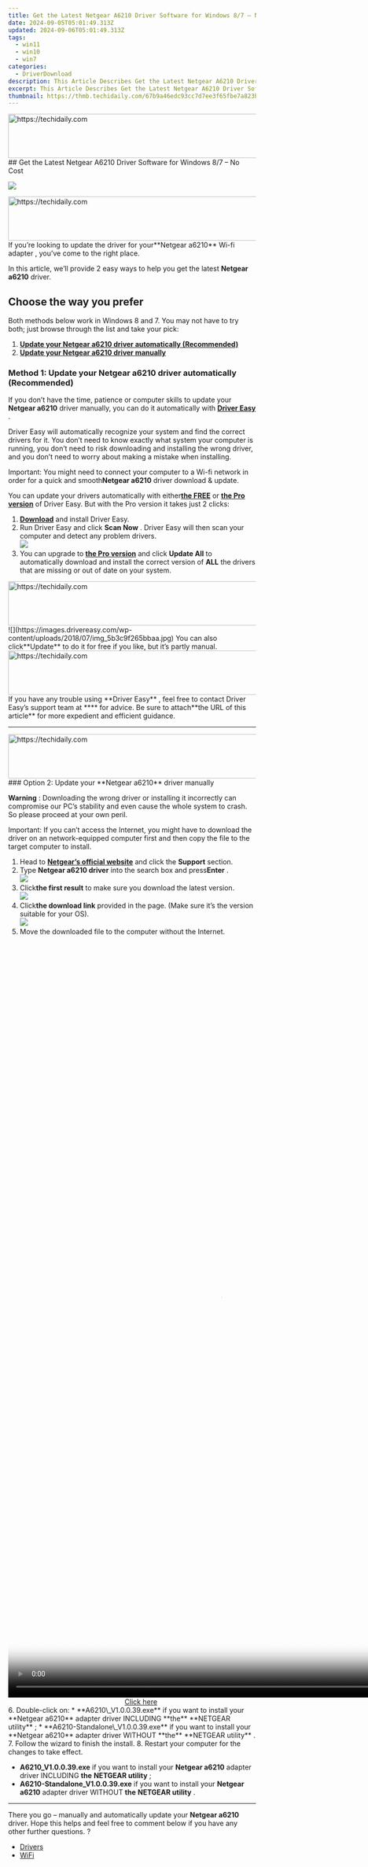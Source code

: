 ```yaml
---
title: Get the Latest Netgear A6210 Driver Software for Windows 8/7 – No Cost
date: 2024-09-05T05:01:49.313Z
updated: 2024-09-06T05:01:49.313Z
tags:
  - win11
  - win10
  - win7
categories:
  - DriverDownload
description: This Article Describes Get the Latest Netgear A6210 Driver Software for Windows 8/7 – No Cost
excerpt: This Article Describes Get the Latest Netgear A6210 Driver Software for Windows 8/7 – No Cost
thumbnail: https://thmb.techidaily.com/67b9a46edc93cc7d7ee3f65fbe7a823bf8c1214de87337d167efacd25af9eafd.jpg
---
```


<!-- affiliate ads begin -->
<a href="https://jalbum-affiliate-program.sjv.io/c/5597632/1838960/17916" target="_top" id="1838960">
  <img src="//a.impactradius-go.com/display-ad/17916-1838960" border="0" alt="https://techidaily.com" width="728" height="90"/>
</a>
<img height="0" width="0" src="https://jalbum-affiliate-program.sjv.io/i/5597632/1838960/17916" style="position:absolute;visibility:hidden;" border="0" />
<!-- affiliate ads end -->
## Get the Latest Netgear A6210 Driver Software for Windows 8/7 – No Cost

![](https://images.drivereasy.com/wp-content/uploads/2018/07/img_5b3c9ff408f2b.jpg)

<!-- affiliate ads begin -->
<a href="https://appsumo.8odi.net/c/5597632/2105874/7443" target="_top" id="2105874">
  <img src="//a.impactradius-go.com/display-ad/7443-2105874" border="0" alt="https://techidaily.com" width="728" height="90"/>
</a>
<img height="0" width="0" src="https://appsumo.8odi.net/i/5597632/2105874/7443" style="position:absolute;visibility:hidden;" border="0" />
<!-- affiliate ads end -->
 If you’re looking to update the driver for your**Netgear a6210**  Wi-fi adapter , you’ve come to the right place.

 In this article, we’ll provide 2 easy ways to help you get the latest **Netgear a6210** driver.

## Choose the way you prefer

 Both methods below work in Windows 8 and 7\. You may not have to try both; just browse through the list and take your pick:

1. [**Update your Netgear a6210 driver automatically (Recommended)**](https://www.drivereasy.com/knowledge/netgear-a6210-driver-free-download-update-for-your-windows-8-7/#O1)
2. **[Update your Netgear a6210 driver manually](https://tools.techidaily.com/drivereasy/download/)**

### Method 1: Update your **Netgear a6210**  driver automatically (Recommended)

 If you don’t have the time, patience or computer skills to update your **Netgear a6210**  driver manually, you can do it automatically with **[Driver Easy](https://tools.techidaily.com/drivereasy/download/)**  .

 Driver Easy will automatically recognize your system and find the correct drivers for it. You don’t need to know exactly what system your computer is running, you don’t need to risk downloading and installing the wrong driver, and you don’t need to worry about making a mistake when installing.

 Important: You might need to connect your computer to a Wi-fi network in order for a quick and smooth**Netgear a6210** driver download & update.

 You can update your drivers automatically with either[**the FREE**](https://tools.techidaily.com/drivereasy/download/)  or **[the Pro version](https://tools.techidaily.com/drivereasy/download/)**  of Driver Easy. But with the Pro version it takes just 2 clicks:

1. **[Download](https://tools.techidaily.com/drivereasy/download/)**  and install Driver Easy.
2. Run Driver Easy and click **Scan Now** . Driver Easy will then scan your computer and detect any problem drivers.  
![](https://images.drivereasy.com/wp-content/uploads/2018/07/img_5b3b19bf43ece.jpg)
3. You can upgrade to **[the Pro version](https://tools.techidaily.com/drivereasy/download/)**  and click **Update All** to automatically download and install the correct version of **ALL**  the drivers that are missing or out of date on your system.  
<!-- affiliate ads begin -->
<a href="https://laganoo.pxf.io/c/5597632/1528688/16446" target="_top" id="1528688">
  <img src="//a.impactradius-go.com/display-ad/16446-1528688" border="0" alt="https://techidaily.com" width="728" height="90"/>
</a>
<img height="0" width="0" src="https://laganoo.pxf.io/i/5597632/1528688/16446" style="position:absolute;visibility:hidden;" border="0" />
<!-- affiliate ads end -->
![](https://images.drivereasy.com/wp-content/uploads/2018/07/img_5b3c9f265bbaa.jpg) You can also click**Update** to do it for free if you like, but it’s partly manual.

<!-- affiliate ads begin -->
<a href="https://jalbum-affiliate-program.sjv.io/c/5597632/1584040/17916" target="_top" id="1584040">
  <img src="//a.impactradius-go.com/display-ad/17916-1584040" border="0" alt="https://techidaily.com" width="728" height="90"/>
</a>
<img height="0" width="0" src="https://jalbum-affiliate-program.sjv.io/i/5597632/1584040/17916" style="position:absolute;visibility:hidden;" border="0" />
<!-- affiliate ads end -->
 If you have any trouble using **Driver Easy** , feel free to contact Driver Easy’s support team at **<support@drivereasy.com>** for advice. Be sure to attach**the URL of this article** for more expedient and efficient guidance.

---

<!-- affiliate ads begin -->
<a href="https://aligracehair.sjv.io/c/5597632/1880931/19272" target="_top" id="1880931">
  <img src="//a.impactradius-go.com/display-ad/19272-1880931" border="0" alt="https://techidaily.com" width="728" height="90"/>
</a>
<img height="0" width="0" src="https://aligracehair.sjv.io/i/5597632/1880931/19272" style="position:absolute;visibility:hidden;" border="0" />
<!-- affiliate ads end -->
### Option 2: Update your **Netgear a6210** driver manually

**Warning** : Downloading the wrong driver or installing it incorrectly can compromise our PC’s stability and even cause the whole system to crash. So please proceed at your own peril.

 Important: If you can’t access the Internet, you might have to download the driver on an network-equipped computer first and then copy the file to the target computer to install.

1. Head to **[Netgear’s official website](https://www.netgear.com/default.aspx)**  and click the **Support** section.
2. Type **Netgear a6210 driver**  into the search box and press**Enter** .  
![](https://images.drivereasy.com/wp-content/uploads/2018/07/img_5b3c9af066cb2.jpg)
3. Click**the first result** to make sure you download the latest version.  
![](https://images.drivereasy.com/wp-content/uploads/2018/07/img_5b3c9c9fe8fc9.jpg)
4. Click**the download link** provided in the page. (Make sure it’s the version suitable for your OS).  
![](https://images.drivereasy.com/wp-content/uploads/2018/07/img_5b3c9d0da04f2.jpg)
5. Move the downloaded file to the computer without the Internet.
<!-- affiliate ads begin -->
<span id="1424528">
					<video width="864" height="1536" style="cursor:pointer"
           poster="//a.impactradius-go.com/display-clicktoplayimage/1424528.png"
           onclick="if(!this.playClicked){this.play();this.setAttribute('controls',true);this.playClicked=true;}">
	   <source src="//a.impactradius-go.com/display-ad/16446-1424528">
	   <img src="//a.impactradius-go.com/display-clicktoplayimage/1424528.png" style="border: none; height: 100%; width: 100%; object-fit: contain">
	</video>
	<div style="width:540px;text-align:center"><a href="javascript:window.open(decodeURIComponent('https%3A%2F%2Flaganoo.pxf.io%2Fc%2F5597632%2F1424528%2F16446'), '_blank');void(0);">Click here</a></div>
</span>
<img height="0" width="0" src="https://imp.pxf.io/i/5597632/1424528/16446" style="position:absolute;visibility:hidden;" border="0" />
<!-- affiliate ads end -->
6. Double-click on:  
   * **A6210\_V1.0.0.39.exe** if you want to install your **Netgear a6210**  adapter driver INCLUDING **the** **NETGEAR utility** ;  
   * **A6210-Standalone\_V1.0.0.39.exe** if you want to install your **Netgear a6210**  adapter driver WITHOUT **the** **NETGEAR utility** .
7. Follow the wizard to finish the install.
8. Restart your computer for the changes to take effect.

* **A6210\_V1.0.0.39.exe** if you want to install your **Netgear a6210**  adapter driver INCLUDING **the** **NETGEAR utility** ;
* **A6210-Standalone\_V1.0.0.39.exe** if you want to install your **Netgear a6210**  adapter driver WITHOUT **the** **NETGEAR utility** .

---

There you go  – manually and automatically update your **Netgear a6210** driver. Hope this helps and feel free to comment below if you have any other further questions. ?

* [Drivers](https://tools.techidaily.com/drivereasy/download/)
* [WiFi](https://tools.techidaily.com/drivereasy/download/)

<ins class="adsbygoogle"
     style="display:block"
     data-ad-format="autorelaxed"
     data-ad-client="ca-pub-7571918770474297"
     data-ad-slot="1223367746"></ins>



<ins class="adsbygoogle"
     style="display:block"
     data-ad-client="ca-pub-7571918770474297"
     data-ad-slot="8358498916"
     data-ad-format="auto"
     data-full-width-responsive="true"></ins>


